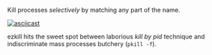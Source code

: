 Kill processes *selectively* by matching any part of the name.

[![asciicast](https://asciinema.org/a/5dxi20xzerjxhw2fn1tdhqi47.png)](https://asciinema.org/a/5dxi20xzerjxhw2fn1tdhqi47)

ezkill hits the sweet spot between laborious *kill by pid* technique and indiscriminate mass processes butchery (`pkill -f`).

